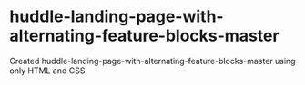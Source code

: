 # huddle-landing-page-with-alternating-feature-blocks-master
 Created huddle-landing-page-with-alternating-feature-blocks-master using only HTML and CSS

